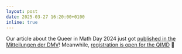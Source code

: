 ```yaml
---
layout: post
date: 2025-03-27 16:20:00+0100
inline: true
---
```


Our article about the Queer in Math Day 2024 just got [published in the Mitteilungen der DMV](https://www.degruyter.com/document/doi/10.1515/dmvm-2025-0015/html)! Meanwhile, [registration is open for the QIMD](https://www.mis.mpg.de/events/series/queer-in-math-day-2025) 🌈